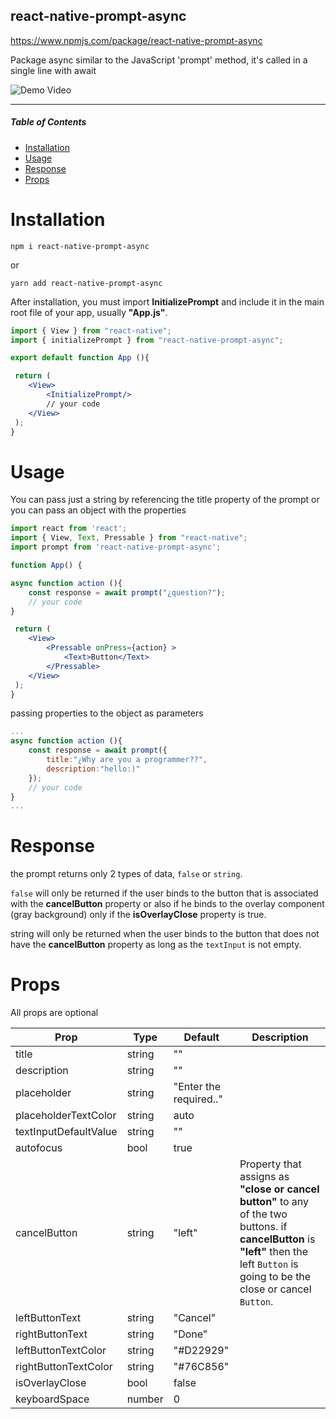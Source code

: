 ## react-native-prompt-async

https://www.npmjs.com/package/react-native-prompt-async 

Package async similar to the JavaScript 'prompt' method, it's called in a single line with await

![Demo Video]()

------

##### Table of Contents
* [Installation](#Installation)
* [Usage](#Usage)
* [Response](#Response)
* [Props](#props)

# Installation
```shell
npm i react-native-prompt-async
```
or
```shell
yarn add react-native-prompt-async
```
After installation, you must import **InitializePrompt** and include it in the main root file of your app, usually **"App.js"**.
```jsx
import { View } from "react-native";
import { initializePrompt } from "react-native-prompt-async";

export default function App (){

 return (
	<View>
		<InitializePrompt/>
		// your code
	</View>
 );
}
```

# Usage

You can pass just a string by referencing the title property of the prompt or you can pass an object with the properties

```jsx
import react from 'react';
import { View, Text, Pressable } from "react-native";
import prompt from 'react-native-prompt-async';

function App() {

async function action (){
	const response = await prompt("¿question?");
	// your code
}

 return (
	<View>
		<Pressable onPress={action} >
			<Text>Button</Text>
		</Pressable>
	</View>
 );
}
```
passing properties to the object as parameters
```jsx
...
async function action (){
	const response = await prompt({
		title:"¿Why are you a programmer??", 
		description:"hello:)"
	});
	// your code
}
...
```
# Response
the prompt returns only 2 types of data, `false` or `string`. 

`false` will only be returned if the user binds to the button that is associated with the **cancelButton** property or also if he binds to the overlay component (gray background) only if the **isOverlayClose** property is true. 

string will only be returned when the user binds to the button that does not have the **cancelButton** property as long as the `textInput` is not empty.

# Props

All props are optional

Prop              | Type     | Default     | Description
----------------- | -------- | ----------- | -----------
title | string | "" | 
description | string | "" | 
placeholder | string | "Enter the required.." |
placeholderTextColor | string | auto | 
textInputDefaultValue | string | ""
autofocus | bool | true
cancelButton | string | "left" | Property that assigns as **"close or cancel button"** to any of the two buttons. if **cancelButton** is **"left"** then the left `Button` is going to be the close or cancel `Button`.
leftButtonText | string | "Cancel"
rightButtonText | string | "Done"
leftButtonTextColor | string | "#D22929"
rightButtonTextColor | string | "#76C856"
isOverlayClose | bool | false
keyboardSpace | number | 0



